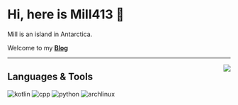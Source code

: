 # Hi, here is Mill413 👋

Mill is an island in Antarctica.

Welcome to my [**Blog**](http://blog.harumill.top/)

----------------------

<a href="https://github.com/anuraghazra/github-readme-stats"><img align="right" src="https://github-readme-stats.vercel.app/api?theme=vue&include_all_commits=true&username=Mill413&show_icons=true&hide_border=true"></a>

## Languages & Tools

![kotlin](https://img.shields.io/badge/-Kotlin-orange?style=flat-square&logo=Kotlin&logoColor=fff)
![cpp](https://img.shields.io/badge/-C++-darkblue?style=flat-square&logo=C%2B%2B&logoColor=fff)
![python](https://img.shields.io/badge/-Python-pink?style=flat-square&logo=Python&logoColor=fff)
![archlinux](https://img.shields.io/badge/-Archlinux-pink?style=flat-square&logo=archlinux&logoColor=fff)
